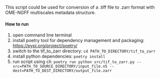 This script could be used for conversion of a .tiff file to .zarr format with OME-NGFF multiscales metadata structure.
#### How to run
1. open command line terminal
2. install poetry tool for dependency management and packaging: https://pypi.org/project/poetry/
3. switch to the tif_to_zarr directory:
    ``cd PATH_TO_DIRECTORY/tif_to_zarr``
4. install python dependencies:
    ``poetry install``
5. run script using cli:
    ``poetry run python src/tif_to_zarr.py --src=PATH_TO_SOURCE_DIRECTORY/input_file.n5 --dest=PATH_TO_DEST_DIRECTORY/output_file.zarr``
